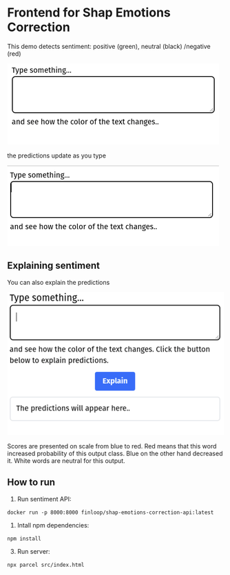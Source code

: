 # Frontend for Shap Emotions Correction

This demo detects sentiment: positive (green), neutral (black) /negative (red)

![](docs/gifs/Emotions.gif)

the predictions update as you type

![](docs/gifs/Hello.gif)

## Explaining sentiment

You can also explain the predictions

![](docs/gifs/Explain.gif)

Scores are presented on scale from blue to red.
Red means that this word increased probability of this output class.
Blue on the other hand decreased it.
White words are neutral for this output.

## How to run

1. Run sentiment API:

```commandline
docker run -p 8000:8000 finloop/shap-emotions-correction-api:latest
```

1. Intall npm dependencies:

```commandline
npm install
```

3. Run server:

```commandline
npx parcel src/index.html
```
